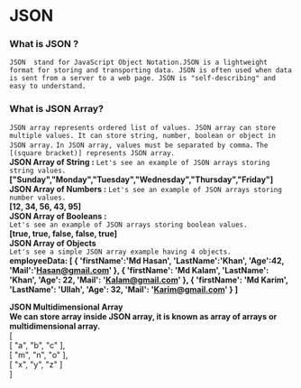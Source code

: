 # JSON
### What is JSON ?
`JSON  stand for JavaScript Object Notation.JSON is a lightweight format for storing and transporting data. JSON is often used when data is sent from a server to a web page. JSON is "self-describing" and easy to understand.`
### What is JSON Array?
`JSON array represents ordered list of values. JSON array can store multiple values. It can store string, number, boolean or object in JSON array.`
`In JSON array, values must be separated by comma.`
`The [(square bracket)] represents JSON array.`</br>
**JSON Array of String :**
`Let's see an example of JSON arrays storing string values.`
**["Sunday","Monday","Tuesday","Wednesday","Thursday","Friday"]**</br>
**JSON Array of Numbers :**</b>
`Let's see an example of JSON arrays storing number values.`</br>
**[12, 34, 56, 43, 95]**</br>
**JSON Array of Booleans :**</br>
`Let's see an example of JSON arrays storing boolean values.`</br>
**[true, true, false, false, true]**</br>
**JSON Array of Objects**</br>
`Let's see a simple JSON array example having 4 objects.`</br>
   **employeeData: [
            {
                    'firstName':'Md Hasan',
                    'LastName':'Khan',
                    'Age':42,
                    'Mail':'Hasan@gmail.com'
            },
            {
                'firstName': 'Md Kalam',
                'LastName': 'Khan',
                'Age': 22,
                'Mail': 'Kalam@gmail.com'
            },
            {
                    'firstName': 'Md Karim',
                    'LastName': 'Ullah',
                    'Age': 32,
                    'Mail': 'Karim@gmail.com'
            }
            ]**</br>

**JSON Multidimensional Array**</br>
**We can store array inside JSON array, it is known as array of arrays or multidimensional array.**</br>
[    
 [ "a", "b", "c" ],   
 [ "m", "n", "o" ],   
 [ "x", "y", "z" ]   
]

